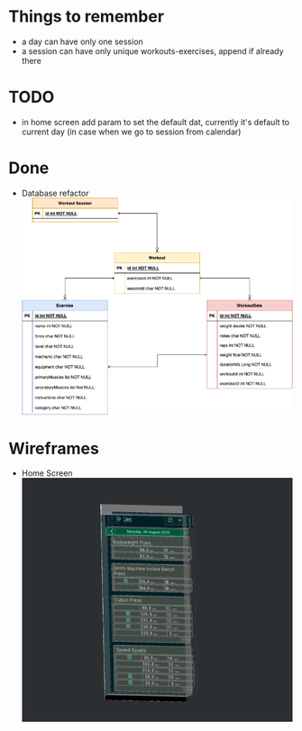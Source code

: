 # Things to remember
- a day can have only one session
- a session can have only unique workouts-exercises, append if already there

# TODO
- in home screen add param to set the default dat, currently it's default to current day (in case when we go to session from calendar)

# Done
- Database refactor
![database schema](assets/db-v2.png)

# Wireframes
- Home Screen
![Home screen 3D](assets/img.png)
